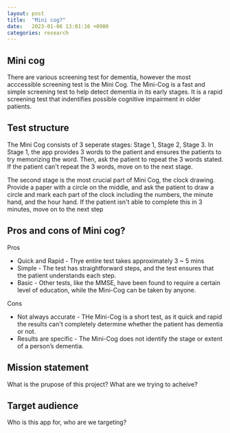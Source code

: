 ```yaml
---
layout: post
title:  "Mini cog?"
date:   2023-01-06 13:01:16 +0900
categories: research
---
```


## Mini cog 

There are various screening test for dementia, however the most acccessible screening test is the Mini Cog. The Mini-Cog is a fast and simple screening test to help detect dementia in its early stages. It is a rapid screening test that indentifies possible cognitive impairment in older patients.

## Test structure

The Mini Cog consists of 3 seperate stages: Stage 1, Stage 2, Stage 3. In Stage 1, the app provides 3 words to the patient and ensures the patients to try memorizing the word. Then, ask the patient to repeat the 3 words stated. If the patient can't repeat the 3 words, move on to the next stage. 

The second stage is the most crucial part of Mini Cog, the clock drawing. Provide a paper with a circle on the middle, and ask the patient to draw a circle and mark each part of the clock including the numbers, the minute hand, and the hour hand. If the patient isn't able to complete this in 3 minutes, move on to the next step 

## Pros and cons of Mini cog?

Pros
- Quick and Rapid - Thye entire test takes approximately 3 ~ 5 mins
- Simple - The test has straightforward steps, and the test ensures that the patient understands each step.
- Basic -  Other tests, like the MMSE, have been found to require a certain level of education, while the Mini-Cog can be taken by anyone.

Cons 
- Not always accurate - THe Mini-Cog is a short test, as it quick and rapid the results can't completely determine whether the patient has dementia or not. 
- Results are specific - The Mini-Cog does not identify the stage or extent of a person’s dementia.

## Mission statement 

What is the prupose of this project? What are we trying to acheive?

## Target audience
Who is this app for, who are we targeting? 